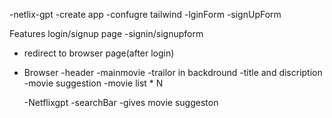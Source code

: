 -netlix-gpt
-create app
-confugre tailwind
-lginForm
-signUpForm

Features
login/signup page
-signin/signupform

- redirect to browser page(after login)

- Browser
  -header
  -mainmovie
  -trailor in backdround
  -title and discription
  -movie suggestion
  -movie list \* N

  -Netflixgpt
  -searchBar
  -gives movie suggeston

